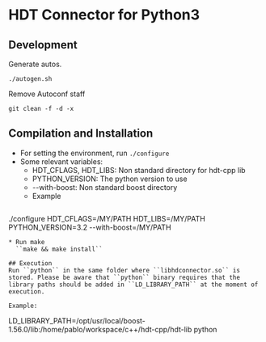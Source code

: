 # HDT Connector for Python3

## Development

Generate autos.
```
./autogen.sh
```

Remove Autoconf staff
```
git clean -f -d -x
```

## Compilation and Installation

* For setting the environment, run `./configure`
* Some relevant variables:
  * HDT\_CFLAGS, HDT\_LIBS: Non standard directory for hdt-cpp lib
  * PYTHON\_VERSION: The python version to use
  * --with-boost: Non standard boost directory
  * Example
  ```
./configure HDT_CFLAGS=/MY/PATH HDT_LIBS=/MY/PATH PYTHON_VERSION=3.2 --with-boost=/MY/PATH
```
* Run make
  ``make && make install``

## Execution
Run ``python`` in the same folder where ``libhdconnector.so`` is stored. Please be aware that ``python`` binary requires that the library paths should be added in ``LD_LIBRARY_PATH`` at the moment of execution. 

Example:
```
LD_LIBRARY_PATH=/opt/usr/local/boost-1.56.0/lib:/home/pablo/workspace/c++/hdt-cpp/hdt-lib python
```
